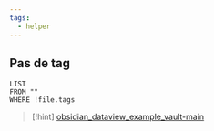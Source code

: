 ```yaml
---
tags:
  - helper
---
```


## Pas de tag
```dataview
LIST
FROM ""
WHERE !file.tags 
```

> [!hint] 
> [obsidian_dataview_example_vault-main](obsidian://open?vault=obsidian_dataview_example_vault-main)


